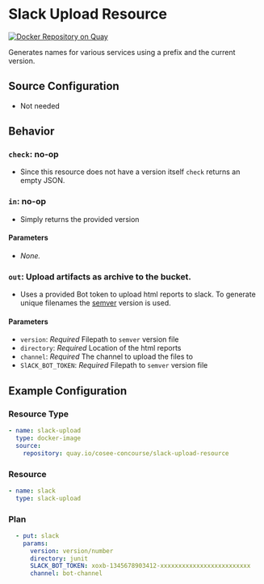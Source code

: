 # Slack Upload Resource
 
[![Docker Repository on Quay](https://quay.io/repository/cosee-concourse/slack-upload-resource/status "Docker Repository on Quay")](https://quay.io/repository/cosee-concourse/slack-upload-resource)

Generates names for various services using a prefix and the current version.

## Source Configuration

* Not needed

## Behavior

### `check`: no-op

* Since this resource does not have a version itself `check` returns an empty JSON.

### `in`: no-op

* Simply returns the provided version

#### Parameters

* *None.*

### `out`: Upload artifacts as archive to the bucket.

* Uses a provided Bot token to upload html reports to slack. To generate unique 
  filenames the [semver](http://semver.org/) version is used.

#### Parameters
 
* `version`: *Required* Filepath to `semver` version file
* `directory`: *Required* Location of the html reports
* `channel`: *Required* The channel to upload the files to
* `SlACK_BOT_TOKEN`: *Required* Filepath to `semver` version file


## Example Configuration

### Resource Type
``` yaml
- name: slack-upload
  type: docker-image
  source:
    repository: quay.io/cosee-concourse/slack-upload-resource
```
### Resource

``` yaml
- name: slack
  type: slack-upload
```

### Plan

``` yaml
  - put: slack
    params: 
      version: version/number
      directory: junit
      SLACK_BOT_TOKEN: xoxb-1345678903412-xxxxxxxxxxxxxxxxxxxxxxxxx
	  channel: bot-channel	
```

